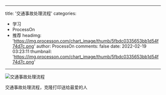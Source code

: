 
---
title: '交通事故处理流程'
categories: 
 - 学习
 - ProcessOn
 - 推荐
headimg: 'https://img.processon.com/chart_image/thumb/5fbdc0335653bb1d54f74d7c.png'
author: ProcessOn
comments: false
date: 2022-02-19 03:23:11
thumbnail: 'https://img.processon.com/chart_image/thumb/5fbdc0335653bb1d54f74d7c.png'
---

<div>   
<img class="thumb" alt="交通事故处理流程" src="https://img.processon.com/chart_image/thumb/5fbdc0335653bb1d54f74d7c.png" referrerpolicy="no-referrer">
<p>交通事故处理流程，克隆打印送给最爱的人</p>  
</div>
            